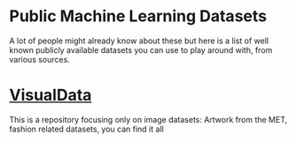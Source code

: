 # Public Machine Learning Datasets

A lot of people might already know about these but here is a list of well known publicly available datasets you can use to play around with, from various sources.

# [VisualData](https://www.visualdata.io/)
This is a repository focusing only on image datasets: Artwork from the MET, fashion related datasets, you can find it all
